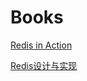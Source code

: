 # Books

[Redis in Action](https://www.manning.com/books/redis-in-action)

[Redis设计与实现](https://book.douban.com/subject/25900156/)

